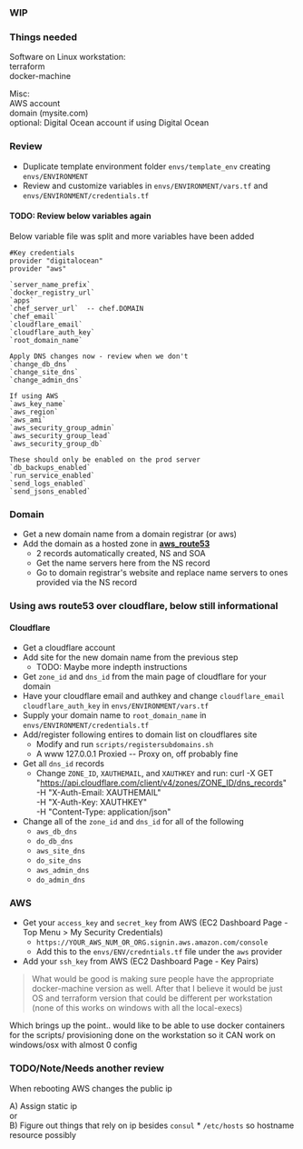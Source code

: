 ### WIP
### Things needed
Software on Linux workstation:  
terraform  
docker-machine  

Misc:  
AWS account  
domain (mysite.com)  
optional: Digital Ocean account if using Digital Ocean  

### Review  
* Duplicate template environment folder `envs/template_env` creating `envs/ENVIRONMENT`  
* Review and customize variables in `envs/ENVIRONMENT/vars.tf` and `envs/ENVIRONMENT/credentials.tf`  


#### TODO: Review below variables again
Below variable file was split and more variables have been added
```
#Key credentials
provider "digitalocean"
provider "aws"

`server_name_prefix`
`docker_registry_url`
`apps`
`chef_server_url`  -- chef.DOMAIN
`chef_email`
`cloudflare_email`
`cloudflare_auth_key`
`root_domain_name`

Apply DNS changes now - review when we don't
`change_db_dns`
`change_site_dns`
`change_admin_dns`

If using AWS
`aws_key_name`
`aws_region`
`aws_ami`
`aws_security_group_admin`
`aws_security_group_lead`
`aws_security_group_db`

These should only be enabled on the prod server
`db_backups_enabled`
`run_service_enabled`
`send_logs_enabled`
`send_jsons_enabled`
```






### Domain
* Get a new domain name from a domain registrar (or aws)
* Add the domain as a hosted zone in [__**aws_route53**__](https://console.aws.amazon.com/route53/home#hosted-zones:)  
    * 2 records automatically created, NS and SOA
    * Get the name servers here from the NS record  
    * Go to domain registrar's website and replace name servers to ones provided via the NS record


### Using aws route53 over cloudflare, below still informational
#### Cloudflare
<!-- route 53 -->
* Get a cloudflare account
* Add site for the new domain name from the previous step
    * TODO: Maybe more indepth instructions
* Get `zone_id` and `dns_id` from the main page of cloudflare for your domain
* Have your cloudflare email and authkey and change `cloudflare_email` `cloudflare_auth_key` in `envs/ENVIRONMENT/vars.tf`
* Supply your domain name to `root_domain_name` in `envs/ENVIRONMENT/credentials.tf`
* Add/register following entires to domain list on cloudflares site
    * Modify and run `scripts/registersubdomains.sh`
    * A      www     127.0.0.1     Proxied     -- Proxy on, off probably fine
* Get all `dns_id` records
    * Change `ZONE_ID`, `XAUTHEMAIL`, and `XAUTHKEY` and run:
        curl -X GET "https://api.cloudflare.com/client/v4/zones/ZONE_ID/dns_records" \
        -H "X-Auth-Email: XAUTHEMAIL" \
        -H "X-Auth-Key: XAUTHKEY" \
        -H "Content-Type: application/json"
* Change all of the `zone_id` and `dns_id` for all of the following
    * `aws_db_dns`
    * `do_db_dns`
    * `aws_site_dns`
    * `do_site_dns`
    * `aws_admin_dns`
    * `do_admin_dns`



### AWS
* Get your `access_key` and `secret_key` from AWS (EC2 Dashboard Page - Top Menu > My Security Credentials)
    * `https://YOUR_AWS_NUM_OR_ORG.signin.aws.amazon.com/console`
    * Add this to the `envs/ENV/credntials.tf` file under the `aws` provider
* Add your `ssh_key` from AWS (EC2 Dashboard Page - Key Pairs)


>What would be good is making sure people have the appropriate docker-machine version
  as well. After that I believe it would be just OS and terraform version that could
  be different per workstation (none of this works on windows with all the local-execs)
>
Which brings up the point.. would like to be able to use docker containers for the scripts/
  provisioning done on the workstation so it CAN work on windows/osx with almost 0 config



### TODO/Note/Needs another review
When rebooting AWS changes the public ip

A) Assign static ip  
or  
B) Figure out things that rely on ip besides `consul`
    * `/etc/hosts`    so hostname resource possibly
